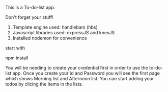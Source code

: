 This is a To-do-list app.

Don't forget your stuff!

1. Template engine used: handlebars (hbs)
2. Javascript libraries used: expressJS and knexJS
3. Installed nodemon for convenience

start with

npm install

You will be needing to create your credential first in order to use the to-do-list app. Once you create your Id and Password you will see the first page which shows Morning list and Afternoon list. You can start adding your todos by clicing the items in the lists.
